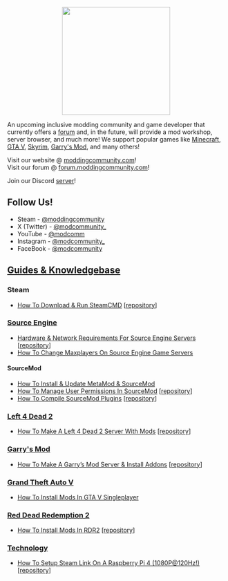 <p align="center">
  <a href="https://moddingcommunity.com/" target="_blank">
      <img src="https://forum.moddingcommunity.com/uploads/default/original/1X/3d6966fb261fefddf8aca1c8c4ba3120592b3bd1.png" width="250px" data-canonical-src="https://forum.moddingcommunity.com/uploads/default/original/1X/3d6966fb261fefddf8aca1c8c4ba3120592b3bd1.png" />
  </a>
</p>

An upcoming inclusive modding community and game developer that currently offers a [forum](https://forum.moddingcommunity.com) and, in the future, will provide a mod workshop, server browser, and much more! We support popular games like [Minecraft](https://www.minecraft.net/en-us), [GTA V](https://www.rockstargames.com/gta-v), [Skyrim](https://store.steampowered.com/app/489830/The_Elder_Scrolls_V_Skyrim_Special_Edition/), [Garry's Mod](https://store.steampowered.com/app/4000/Garrys_Mod/), and many others!

Visit our website @ [moddingcommunity.com](https://moddingcommunity.com/)!  
Visit our forum @ [forum.moddingcommunity.com](https://forum.moddingcommunity.com/)!

Join our Discord [server](https://discord.moddingcommunity.com)!

## Follow Us!
* Steam - [@moddingcommunity](https://steamcommunity.com/groups/moddingcommunity)
* X (Twitter) - [@modcommunity_](https://twitter.com/modcommunity_)
* YouTube - [@modcomm](https://youtube.com/@modcomm)
* Instagram - [@modcommunity_](https://instagram.com/modcommunity_)
* FaceBook - [@modcommunity](https://facebook.com/modcommunity)

## [Guides & Knowledgebase](https://forum.moddingcommunity.com/tag/guide)
### Steam
* [How To Download & Run SteamCMD](https://forum.moddingcommunity.com/t/how-to-download-run-steamcmd/190) [[repository](https://github.com/modcommunity/how-to-download-and-run-steamcmd)]

### [Source Engine](https://forum.moddingcommunity.com/tags/c/games/source-engine/60/guide)
* [Hardware & Network Requirements For Source Engine Servers](https://forum.moddingcommunity.com/t/hardware-network-requirements-for-source-engine-servers/197) [[repository](https://github.com/modcommunity/hardware-and-network-requirements-for-source-engine-servers)]
* [How To Change Maxplayers On Source Engine Game Servers](https://forum.moddingcommunity.com/t/how-to-change-maxplayers-on-source-engine-game-servers/61)

#### SourceMod
* [How To Install & Update MetaMod & SourceMod](https://forum.moddingcommunity.com/t/how-to-install-update-metamod-sourcemod/60)
* [How To Manage User Permissions In SourceMod](https://forum.moddingcommunity.com/t/how-to-manage-user-permissions-in-sourcemod/193) [[repository](https://github.com/modcommunity/managing-user-permissions-in-sourcemod)]
* [How To Compile SourceMod Plugins](https://forum.moddingcommunity.com/t/how-to-compile-sourcemod-plugins/194) [[repository](https://github.com/modcommunity/how-to-compile-sourcemod-plugins)]

### [Left 4 Dead 2](https://forum.moddingcommunity.com/tags/c/games/l4d2/21/guide)
* [How To Make A Left 4 Dead 2 Server With Mods](https://forum.moddingcommunity.com/t/how-to-make-a-left-4-dead-2-server-with-mods/203) [[repository](https://github.com/modcommunity/how-to-make-a-l4d2-server-with-mods)]

### [Garry's Mod](https://forum.moddingcommunity.com/tags/c/games/gmod/5/guide)
* [How To Make A Garry’s Mod Server & Install Addons](https://forum.moddingcommunity.com/t/how-to-make-a-garrys-mod-server-install-addons/41) [[repository](https://github.com/modcommunity/how-to-make-a-gmod-server-with-mods-and-addons)]

### [Grand Theft Auto V](https://forum.moddingcommunity.com/tags/c/games/gtav/6/guide)
* [How To Install Mods In GTA V Singleplayer](https://forum.moddingcommunity.com/t/how-to-install-mods-in-gta-v-singleplayer/43)

### [Red Dead Redemption 2](https://forum.moddingcommunity.com/tags/c/games/rdr2/47/guide)
* [How To Install Mods In RDR2](https://forum.moddingcommunity.com/t/how-to-install-mods-in-rdr2/204) [[repository](https://github.com/modcommunity/how-to-install-mods-in-rdr2)]

### [Technology](https://forum.moddingcommunity.com/tags/c/tech/37/guide)
* [How To Setup Steam Link On A Raspberry Pi 4 (1080P@120Hz!)](https://forum.moddingcommunity.com/t/how-to-setup-steam-link-on-a-raspberry-pi-4-1080p-120hz/42) [[repository](https://github.com/modcommunity/steam-link-with-raspberry-pi-setup)]
